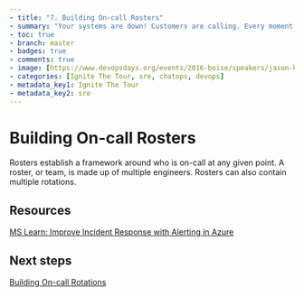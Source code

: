 ```yaml
---
- title: "7. Building On-call Rosters"
- summary: "Your systems are down! Customers are calling. Every moment counts. What do you do?"
- toc: true
- branch: master
- badges: true
- comments: true
- image: [https://www.devopsdays.org/events/2016-boise/speakers/jason-hand.jpg]
- categories: [Ignite The Tour, sre, chatops, devops]
- metadata_key1: Ignite The Tour
- metadata_key2: sre
---
```


# Building On-call Rosters

Rosters establish a framework around who is on-call at any given point. A roster, or team, is made up of multiple engineers. Rosters can also contain multiple rotations.

## Resources

[MS Learn: Improve Incident Response with Alerting in Azure](https://docs.microsoft.com/en-us/learn/modules/incident-response-with-alerting-on-azure/)

## Next steps

[Building On-call Rotations](2020-02-25-Building-Oncall-Rotations.html)